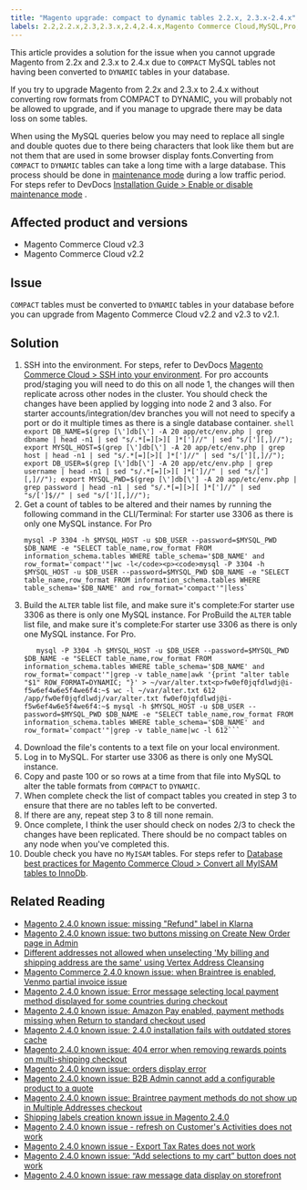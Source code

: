 ```yaml
---
title: "Magento upgrade: compact to dynamic tables 2.2.x, 2.3.x-2.4.x"
labels: 2.2,2.2.x,2.3,2.3.x,2.4,2.4.x,Magento Commerce Cloud,MySQL,Pro,Starter,database,known issues,troubleshooting,upgrade
---
```


This article provides a solution for the issue when you cannot upgrade Magento from 2.2x and 2.3.x to 2.4.x due to `COMPACT` MySQL tables not having been converted to `DYNAMIC` tables in your database.

If you try to upgrade Magento from 2.2x and 2.3.x to 2.4.x without converting row formats from COMPACT to DYNAMIC, you will probably not be allowed to upgrade, and if you manage to upgrade there may be data loss on some tables.

When using the MySQL queries below you may need to replace all single and double quotes due to there being characters that look like them but are not them that are used in some browser display fonts.Converting from `COMPACT` to `DYNAMIC` tables can take a long time with a large database. This process should be done in [maintenance mode](https://devdocs.magento.com/guides/v2.4/install-gde/install/cli/install-cli-subcommands-maint.html?itm_source=devdocs&itm_medium=search_page&itm_campaign=federated_search&itm_term=mainten) during a low traffic period. For steps refer to DevDocs [Installation Guide > Enable or disable maintenance mode](https://devdocs.magento.com/guides/v2.4/install-gde/install/cli/install-cli-subcommands-maint.html?itm_source=devdocs&itm_medium=search_page&itm_campaign=federated_search&itm_term=mainten) .

## Affected product and versions

* Magento Commerce Cloud v2.3
* Magento Commerce Cloud v2.2

## Issue

 `COMPACT` tables must be converted to `DYNAMIC` tables in your database before you can upgrade from Magento Commerce Cloud v2.2 and v2.3 to v2.1.

 ## Solution

 1. SSH into the environment. For steps, refer to DevDocs [Magento Commerce Cloud > SSH into your environment](https://devdocs.magento.com/cloud/env/environments-ssh.html#ssh). For pro accounts prod/staging you will need to do this on all node 1, the changes will then replicate across other nodes in the cluster. You should check the changes have been applied by logging into node 2 and 3 also. For starter accounts/integration/dev branches you will not need to specify a port or do it multiple times as there is a single database container.
        ```shell
        export DB_NAME=$(grep [\']db[\'] -A 20 app/etc/env.php | grep dbname | head -n1 | sed "s/.*[=][>][ ]*[']//" | sed "s/['][,]//");
        export MYSQL_HOST=$(grep [\']db[\'] -A 20 app/etc/env.php | grep host | head -n1 | sed "s/.*[=][>][ ]*[']//" | sed "s/['][,]//");
        export DB_USER=$(grep [\']db[\'] -A 20 app/etc/env.php | grep username | head -n1 | sed "s/.*[=][>][ ]*[']//" | sed "s/['][,]//");
        export MYSQL_PWD=$(grep [\']db[\'] -A 20 app/etc/env.php | grep password | head -n1 | sed "s/.*[=][>][ ]*[']//" | sed "s/[']$//" | sed "s/['][,]//");
        ```
 1. Get a count of tables to be altered and their names by running the following command in the CLI/Terminal: For starter use 3306 as there is only one MySQL instance.
     For Pro
     ```shell
     mysql -P 3304 -h $MYSQL_HOST -u $DB_USER --password=$MYSQL_PWD $DB_NAME -e "SELECT table_name,row_format FROM information_schema.tables WHERE table_schema='$DB_NAME' and row_format='compact'"|wc -l</code><p><code>mysql -P 3304 -h $MYSQL_HOST -u $DB_USER --password=$MYSQL_PWD $DB_NAME -e "SELECT table_name,row_format FROM information_schema.tables WHERE table_schema='$DB_NAME' and row_format='compact'"|less`
     ```
 1. Build the `ALTER` table list file, and make sure it's complete:For starter use 3306 as there is only one MySQL instance. For ProBuild the `ALTER` table list file, and make sure it's complete:For starter use 3306 as there is only one MySQL instance. For Pro.
     ```shell
        mysql -P 3304 -h $MYSQL_HOST -u $DB_USER --password=$MYSQL_PWD $DB_NAME -e "SELECT table_name,row_format FROM information_schema.tables WHERE table_schema='$DB_NAME' and row_format='compact'"|grep -v table_name|awk '{print "alter table "$1" ROW_FORMAT=DYNAMIC; "}' > ~/var/alter.txt<p>fw0ef0jqfdlwdj@i-f5w6ef4w6e5f4we6f4:~$ wc -l ~/var/alter.txt 612 /app/fw0ef0jqfdlwdj/var/alter.txt fw0ef0jqfdlwdj@i-f5w6ef4w6e5f4we6f4:~$ mysql -h $MYSQL_HOST -u $DB_USER --password=$MYSQL_PWD $DB_NAME -e "SELECT table_name,row_format FROM information_schema.tables WHERE table_schema='$DB_NAME' and row_format='compact'"|grep -v table_name|wc -l 612```
 1. Download the file's contents to a text file on your local environment.
 1. Log in to MySQL. For starter use 3306 as there is only one MySQL instance.
 1. Copy and paste 100 or so rows at a time from that file into MySQL to alter the table formats from `COMPACT` to `DYNAMIC`.
 1. When complete check the list of compact tables you created in step 3 to ensure that there are no tables left to be converted.
 1. If there are any, repeat step 3 to 8 till none remain.
 1. Once complete, I think the user should check on nodes 2/3 to check the changes have been replicated. There should be no compact tables on any node when you've completed this.  
 1. Double check you have no `MyISAM` tables. For steps refer to [Database best practices for Magento Commerce Cloud > Convert all MyISAM tables to InnoDb](https://support.magento.com/hc/en-us/articles/360041997312#convert).

## Related Reading

* [Magento 2.4.0 known issue: missing "Refund" label in Klarna](https://support.magento.com/hc/en-us/articles/360047598311-Magento-2-4-0-known-issue-missing-Refund-label-in-Klarna)
* [Magento 2.4.0 known issue: two buttons missing on Create New Order page in Admin](https://support.magento.com/hc/en-us/articles/360047481431-Magento-2-4-0-known-issue-two-buttons-missing-on-Create-New-Order-page-in-Admin)
* [Different addresses not allowed when unselecting 'My billing and shipping address are the same' using Vertex Address Cleansing](https://support.magento.com/hc/en-us/articles/360046998952-Different-addresses-not-allowed-when-unselecting-My-billing-and-shipping-address-are-the-same-using-Vertex-Address-Cleansing)
* [Magento Commerce 2.4.0 known issue: when Braintree is enabled, Venmo partial invoice issue](https://support.magento.com/hc/en-us/articles/360046845932-Magento-Commerce-2-4-0-known-issue-when-Braintree-is-enabled-Venmo-partial-invoice-issue)
* [Magento 2.4.0 known issue: Error message selecting local payment method displayed for some countries during checkout](https://support.magento.com/hc/en-us/articles/360047139331-Magento-2-4-0-known-issue-Error-message-selecting-local-payment-method-displayed-for-some-countries-during-checkout)
* [Magento 2.4.0 known issue: Amazon Pay enabled, payment methods missing when Return to standard checkout used](https://support.magento.com/hc/en-us/articles/360046680632-Magento-2-4-0-known-issue-Amazon-Pay-enabled-payment-methods-missing-when-Return-to-standard-checkout-used)
* [Magento 2.4.0 known issue: 2.4.0 installation fails with outdated stores cache](https://support.magento.com/hc/en-us/articles/360046949731-Magento-2-4-0-known-issue-2-4-0-installation-fails-with-outdated-stores-cache)
* [Magento 2.4.0 known issue: 404 error when removing rewards points on multi-shipping checkout](https://support.magento.com/hc/en-us/articles/360046920131-Magento-2-4-0-known-issue-404-error-when-removing-rewards-points-on-multi-shipping-checkout)
* [Magento 2.4.0 known issue: orders display error](https://support.magento.com/hc/en-us/articles/360046802271-Magento-2-4-0-known-issue-orders-display-error)
* [Magento 2.4.0 known issue: B2B Admin cannot add a configurable product to a quote](https://support.magento.com/hc/en-us/articles/360046801971-Magento-2-4-0-known-issue-B2B-Admin-cannot-add-a-configurable-product-to-a-quote)
* [Magento 2.4.0 known issue: Braintree payment methods do not show up in Multiple Addresses checkout](https://support.magento.com/hc/en-us/articles/360046354992-Magento-2-4-0-known-issue-Braintree-payment-methods-do-not-show-up-in-Multiple-Addresses-checkout)
* [Shipping labels creation known issue in Magento 2.4.0](https://support.magento.com/hc/en-us/articles/360046750171-Shipping-labels-creation-known-issue-in-Magento-2-4-0)
* [Magento 2.4.0 known issue - refresh on Customer's Activities does not work](https://support.magento.com/hc/en-us/articles/360046091332-Magento-2-4-0-known-issue-refresh-on-Customer-s-Activities-does-not-work)
* [Magento 2.4.0 known issue - Export Tax Rates does not work](https://support.magento.com/hc/en-us/articles/360045850032-Magento-2-4-0-known-issue-Export-Tax-Rates-does-not-work-)
* [Magento 2.4.0 known issue: “Add selections to my cart” button does not work](https://support.magento.com/hc/en-us/articles/360045838312-Magento-2-4-0-known-issue-Add-selections-to-my-cart-button-does-not-work)
* [Magento 2.4.0 known issue: raw message data display on storefront](https://support.magento.com/hc/en-us/articles/360045804332-Magento-2-4-0-known-issue-raw-message-data-display-on-storefront)
